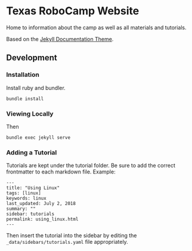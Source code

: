 # Texas RoboCamp Website

Home to information about the camp as well as all materials and tutorials.

Based on the [Jekyll Documentation Theme](https://github.com/tomjoht/documentation-theme-jekyll).

## Development

### Installation

Install ruby and bundler.

    bundle install

### Viewing Locally

Then

    bundle exec jekyll serve

### Adding a Tutorial

Tutorials are kept under the tutorial folder. Be sure to add the correct frontmatter to each markdown file. Example:

    ---
    title: "Using Linux"
    tags: [linux]
    keywords: linux
    last_updated: July 2, 2018
    summary: ""
    sidebar: tutorials
    permalink: using_linux.html
    ---

Then insert the tutorial into the sidebar by editing the `_data/sidebars/tutorials.yaml` file appropriately.